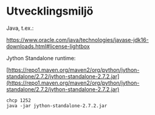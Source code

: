# Utvecklingsmiljö

Java, t.ex.:

https://www.oracle.com/java/technologies/javase-jdk16-downloads.html#license-lightbox

Jython Standalone runtime:

[https://repo1.maven.org/maven2/org/python/jython-standalone/2.7.2/jython-standalone-2.7.2.jar](https://repo1.maven.org/maven2/org/python/jython-standalone/2.7.2/jython-standalone-2.7.2.jar)

```
chcp 1252
java -jar jython-standalone-2.7.2.jar
```